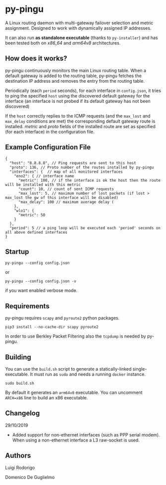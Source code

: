 # py-pingu
A Linux routing daemon with multi-gateway failover selection and metric assignment. Designed to work with dynamically assigned IP addresses.

It can also run **as standalone executable** (thanks to `py-installer`) and has been tested both on *x86_64* and *arm64v8* architectures.

## How does it works? 
py-pingu continuously monitors the main Linux routing table. When a default gateway is added to the routing table, py-pingu fetches the destination IP address and removes the entry from the routing table.

Periodically (each `period` seconds), for each interface in `config.json`, it tries to ping the specified `host` using the discovered default gateway for the interface (an interface is not probed if its default gateway has not been discovered)

If the `host` correctly replies to the ICMP requests (and the `max_lost` and `max_delay` conditions are met) the corresponding default gateway route is installed. *metric* and *proto* fields of the installed route are set as specified (for each interface) in the configuration file.

## Example Configuration File

```
{
  "host": "8.8.8.8", // Ping requests are sent to this host 
  "proto": 136, // Proto number of the routes installed by py-pingu
  "interfaces": {  // map of all monitored interfaces
    "eno2": { // interface name
      "metric": 100, // if the interface is ok the host then the route will be installed with this metric
      "count": 10, // count of sent ICMP requests
      "max_lost": 5, // maximum number of lost packets (if lost > max_lost the gw of this interface will be disabled)
      "max_delay": 100 // maximum average delay (
    },
    "wlo1": {
      "metric": 50
    }
  },
  "period": 5 // a ping loop will be executed each 'period' seconds on all above defined interfaces
}
```

## Startup
`py-pingu --config config.json`

or 

`py-pingu --config config.json -v`

if you want enabled verbose mode.

## Requirements 
py-pingu requires `scapy` and `pyroute2` python packages.

`pip3 install --no-cache-dir scapy pyroute2`

In order to use Berkley Packet Filtering also the `tcpdump` is needed by py-pingu.
 
## Building 
You can use the `build.sh` script to generate a statically-linked single-executable. 
It must run as `sudo` and needs a running `docker` instance.

`sudo build.sh`

By default it generates an `arm64v8` executable.
You can uncomment `ARCH=x86` line to build an x86 executable.


## Changelog
29/10/2019
- Added support for non-ethernet interfaces (such as PPP serial modem).
When using a non-ethernet interface a L3 raw-socket is used.
 
## Authors

Luigi Rodorigo

Domenico De Guglielmo



